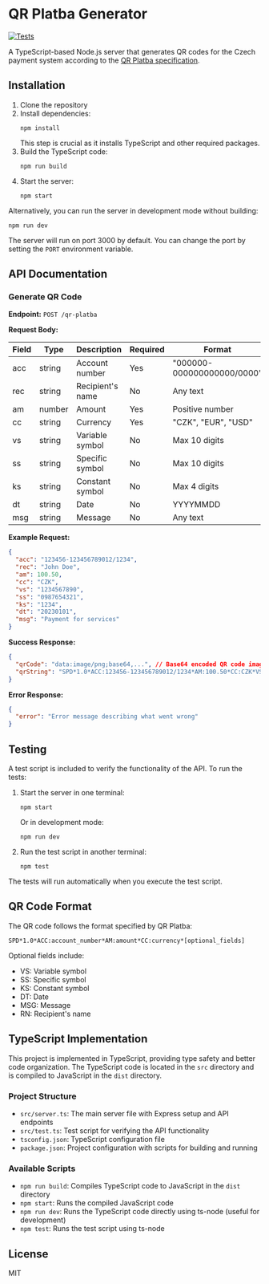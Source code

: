 # QR Platba Generator

[![Tests](https://github.com/vilemj-Viclick/QR-Platba-Generator/actions/workflows/tests.yml/badge.svg)](https://github.com/vilemj-Viclick/QR-Platba-Generator/actions/workflows/tests.yml)

A TypeScript-based Node.js server that generates QR codes for the Czech payment system according to
the [QR Platba specification](https://qr-platba.cz/pro-vyvojare/specifikace-formatu/).

## Installation

1. Clone the repository
2. Install dependencies:
   ```
   npm install
   ```
   This step is crucial as it installs TypeScript and other required packages.
3. Build the TypeScript code:
   ```
   npm run build
   ```
4. Start the server:
   ```
   npm start
   ```

Alternatively, you can run the server in development mode without building:

```
npm run dev
```

The server will run on port 3000 by default. You can change the port by setting the `PORT` environment variable.

## API Documentation

### Generate QR Code

**Endpoint:** `POST /qr-platba`

**Request Body:**

| Field | Type   | Description      | Required | Format                     |
|-------|--------|------------------|----------|----------------------------|
| acc   | string | Account number   | Yes      | "000000-000000000000/0000" |
| rec   | string | Recipient's name | No       | Any text                   |
| am    | number | Amount           | Yes      | Positive number            |
| cc    | string | Currency         | Yes      | "CZK", "EUR", "USD"        |
| vs    | string | Variable symbol  | No       | Max 10 digits              |
| ss    | string | Specific symbol  | No       | Max 10 digits              |
| ks    | string | Constant symbol  | No       | Max 4 digits               |
| dt    | string | Date             | No       | YYYYMMDD                   |
| msg   | string | Message          | No       | Any text                   |

**Example Request:**

```json
{
  "acc": "123456-123456789012/1234",
  "rec": "John Doe",
  "am": 100.50,
  "cc": "CZK",
  "vs": "1234567890",
  "ss": "0987654321",
  "ks": "1234",
  "dt": "20230101",
  "msg": "Payment for services"
}
```

**Success Response:**

```json
{
  "qrCode": "data:image/png;base64,...", // Base64 encoded QR code image
  "qrString": "SPD*1.0*ACC:123456-123456789012/1234*AM:100.50*CC:CZK*VS:1234567890*SS:0987654321*KS:1234*DT:20230101*MSG:Payment for services*RN:John Doe"
}
```

**Error Response:**

```json
{
  "error": "Error message describing what went wrong"
}
```

## Testing

A test script is included to verify the functionality of the API. To run the tests:

1. Start the server in one terminal:
   ```
   npm start
   ```

   Or in development mode:
   ```
   npm run dev
   ```

2. Run the test script in another terminal:
   ```
   npm test
   ```

The tests will run automatically when you execute the test script.

## QR Code Format

The QR code follows the format specified by QR Platba:

```
SPD*1.0*ACC:account_number*AM:amount*CC:currency*[optional_fields]
```

Optional fields include:

- VS: Variable symbol
- SS: Specific symbol
- KS: Constant symbol
- DT: Date
- MSG: Message
- RN: Recipient's name

## TypeScript Implementation

This project is implemented in TypeScript, providing type safety and better code organization. The TypeScript code is
located in the `src` directory and is compiled to JavaScript in the `dist` directory.

### Project Structure

- `src/server.ts`: The main server file with Express setup and API endpoints
- `src/test.ts`: Test script for verifying the API functionality
- `tsconfig.json`: TypeScript configuration file
- `package.json`: Project configuration with scripts for building and running

### Available Scripts

- `npm run build`: Compiles TypeScript code to JavaScript in the `dist` directory
- `npm start`: Runs the compiled JavaScript code
- `npm run dev`: Runs the TypeScript code directly using ts-node (useful for development)
- `npm test`: Runs the test script using ts-node

## License

MIT
